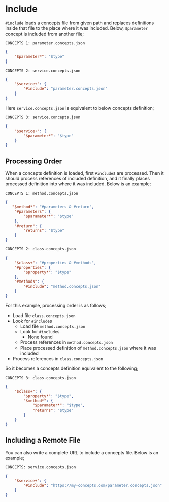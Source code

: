 # Include

`#include` loads a concepts file from given path and replaces definitions inside
that file to the place where it was included. Below, `$parameter` concept is
included from another file;

`CONCEPTS 1: parameter.concepts.json`

```json
{
    "$parameter*": "$type"
}
```

`CONCEPTS 2: service.concepts.json`

```json
{
    "$service+": {
        "#include": "parameter.concepts.json"
    }
}
```

Here `service.concepts.json` is equivalent to below concepts definition;

`CONCEPTS 3: service.concepts.json`

```json
{
    "$service+": {
        "$parameter*": "$type"
    }
}
```

## Processing Order

When a concepts definition is loaded, first `#include`s are processed. Then it
should process references of included definition, and it finally places
processed definition into where it was included. Below is an example;

`CONCEPTS 1: method.concepts.json`

```json
{
   "$method*": "#parameters & #return",
    "#parameters": {
        "$parameter*": "$type"
    },
    "#return": {
        "returns": "$type"
    }
}
```

`CONCEPTS 2: class.concepts.json`

```json
{
    "$class+": "#properties & #methods",
    "#properties": {
        "$property*": "$type"
    },
    "#methods": {
        "#include": "method.concepts.json"
    }
}
```

For this example, processing order is as follows;

- Load file `class.concepts.json`
- Look for `#include`s
  - Load file `method.concepts.json`
  - Look for `#include`s
    - None found
  - Process references in `method.concepts.json`
  - Place processed definition of `method.concepts.json` where it was included
- Process references in `class.concepts.json`

So it becomes a concepts definition equivalent to the following;

`CONCEPTS 3: class.concepts.json`

```json
{
    "$class+": {
        "$property*": "$type",
        "$method*": {
            "$parameter*": "$type",
            "returns": "$type"
        }
    }
}
```

## Including a Remote File

You can also write a complete URL to include a concepts file. Below is an
example;

`CONCEPTS: service.concepts.json`

```json
{
    "$service+": {
        "#include": "https://my-concepts.com/parameter.concepts.json"
    }
}
```

